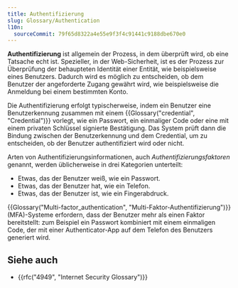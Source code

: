 ```yaml
---
title: Authentifizierung
slug: Glossary/Authentication
l10n:
  sourceCommit: 79f65d8322a4e55e9f3f4c91441c9188dbe670e0
---
```


**Authentifizierung** ist allgemein der Prozess, in dem überprüft wird, ob eine Tatsache echt ist. Spezieller, in der Web-Sicherheit, ist es der Prozess zur Überprüfung der behaupteten Identität einer Entität, wie beispielsweise eines Benutzers. Dadurch wird es möglich zu entscheiden, ob dem Benutzer der angeforderte Zugang gewährt wird, wie beispielsweise die Anmeldung bei einem bestimmten Konto.

Die Authentifizierung erfolgt typischerweise, indem ein Benutzer eine Benutzerkennung zusammen mit einem {{Glossary("credential", "Credential")}} vorlegt, wie ein Passwort, ein einmaliger Code oder eine mit einem privaten Schlüssel signierte Bestätigung. Das System prüft dann die Bindung zwischen der Benutzerkennung und dem Credential, um zu entscheiden, ob der Benutzer authentifiziert wird oder nicht.

Arten von Authentifizierungsinformationen, auch _Authentifizierungsfaktoren_ genannt, werden üblicherweise in drei Kategorien unterteilt:

- Etwas, das der Benutzer weiß, wie ein Passwort.
- Etwas, das der Benutzer hat, wie ein Telefon.
- Etwas, das der Benutzer ist, wie ein Fingerabdruck.

{{Glossary("Multi-factor_authentication", "Multi-Faktor-Authentifizierung")}} (MFA)-Systeme erfordern, dass der Benutzer mehr als einen Faktor bereitstellt: zum Beispiel ein Passwort kombiniert mit einem einmaligen Code, der mit einer Authenticator-App auf dem Telefon des Benutzers generiert wird.

## Siehe auch

- {{rfc("4949", "Internet Security Glossary")}}
